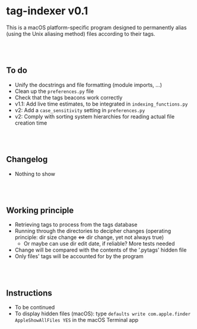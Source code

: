 # tag-indexer v0.1

This is a macOS platform-specific program designed to permanently alias (using the Unix aliasing method) files according to their tags.


<br><br>
## To do
* Unify the docstrings and file formatting (module imports, …)
* Clean up the `preferences.py` file
* Check that the tags beacons work correctly
* v1.1: Add live time estimates, to be integrated in `indexing_functions.py`
* v2: Add a `case_sensitivity` setting in `preferences.py`
* v2: Comply with sorting system hierarchies for reading actual file creation time


<br><br>
## Changelog
* Nothing to show


<br><br>
## Working principle
* Retrieving tags to process from the tags database
* Running through the directories to decipher changes (operating principle: dir size change $\Leftrightarrow$ dir change, yet not always true)
    * Or maybe can use dir edit date, if reliable? More tests needed
* Change will be compared with the contents of the '.pytags' hidden file
* Only files' tags will be accounted for by the program


<br><br>
## Instructions
* To be continued
* To display hidden files (macOS): type `defaults write com.apple.finder AppleShowAllFiles YES` in the macOS Terminal app
